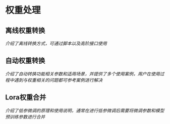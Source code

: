 # 权重处理

## 离线权重转换

*介绍了离线转换方式，可通过脚本以及高阶接口使用*

## 自动权重转换

*介绍了自动转换功能相关参数和适用场景，并提供了多个使用案例，用户在使用过程中遇到与权重相关的问题都可参考案例进行解决*

## Lora权重合并

*介绍了低参微调的原理和使用说明，通常在进行低参微调后需要将微调参数和模型预训练参数进行合并*